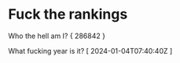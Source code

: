 # Fuck the rankings

Who the hell am I?
{ 286842 }

What fucking year is it?
[ 2024-01-04T07:40:40Z ]
